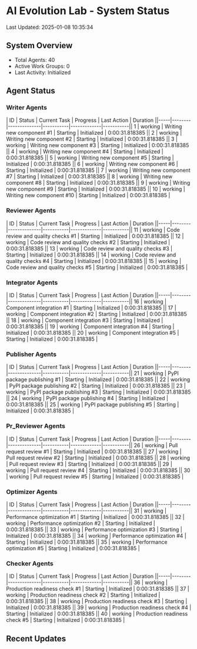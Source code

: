 # AI Evolution Lab - System Status
Last Updated: 2025-01-08 10:35:34

## System Overview
- Total Agents: 40
- Active Work Groups: 0
- Last Activity: Initialized

## Agent Status

### Writer Agents
| ID | Status | Current Task | Progress | Last Action | Duration ||-----|--------|--------------|-----------|-------------|-----------|| 1 | working | Writing new component #1 | Starting | Initialized | 0:00:31.818385 || 2 | working | Writing new component #2 | Starting | Initialized | 0:00:31.818385 || 3 | working | Writing new component #3 | Starting | Initialized | 0:00:31.818385 || 4 | working | Writing new component #4 | Starting | Initialized | 0:00:31.818385 || 5 | working | Writing new component #5 | Starting | Initialized | 0:00:31.818385 || 6 | working | Writing new component #6 | Starting | Initialized | 0:00:31.818385 || 7 | working | Writing new component #7 | Starting | Initialized | 0:00:31.818385 || 8 | working | Writing new component #8 | Starting | Initialized | 0:00:31.818385 || 9 | working | Writing new component #9 | Starting | Initialized | 0:00:31.818385 || 10 | working | Writing new component #10 | Starting | Initialized | 0:00:31.818385 |
### Reviewer Agents
| ID | Status | Current Task | Progress | Last Action | Duration ||-----|--------|--------------|-----------|-------------|-----------|| 11 | working | Code review and quality checks #1 | Starting | Initialized | 0:00:31.818385 || 12 | working | Code review and quality checks #2 | Starting | Initialized | 0:00:31.818385 || 13 | working | Code review and quality checks #3 | Starting | Initialized | 0:00:31.818385 || 14 | working | Code review and quality checks #4 | Starting | Initialized | 0:00:31.818385 || 15 | working | Code review and quality checks #5 | Starting | Initialized | 0:00:31.818385 |
### Integrator Agents
| ID | Status | Current Task | Progress | Last Action | Duration ||-----|--------|--------------|-----------|-------------|-----------|| 16 | working | Component integration #1 | Starting | Initialized | 0:00:31.818385 || 17 | working | Component integration #2 | Starting | Initialized | 0:00:31.818385 || 18 | working | Component integration #3 | Starting | Initialized | 0:00:31.818385 || 19 | working | Component integration #4 | Starting | Initialized | 0:00:31.818385 || 20 | working | Component integration #5 | Starting | Initialized | 0:00:31.818385 |
### Publisher Agents
| ID | Status | Current Task | Progress | Last Action | Duration ||-----|--------|--------------|-----------|-------------|-----------|| 21 | working | PyPI package publishing #1 | Starting | Initialized | 0:00:31.818385 || 22 | working | PyPI package publishing #2 | Starting | Initialized | 0:00:31.818385 || 23 | working | PyPI package publishing #3 | Starting | Initialized | 0:00:31.818385 || 24 | working | PyPI package publishing #4 | Starting | Initialized | 0:00:31.818385 || 25 | working | PyPI package publishing #5 | Starting | Initialized | 0:00:31.818385 |
### Pr_Reviewer Agents
| ID | Status | Current Task | Progress | Last Action | Duration ||-----|--------|--------------|-----------|-------------|-----------|| 26 | working | Pull request review #1 | Starting | Initialized | 0:00:31.818385 || 27 | working | Pull request review #2 | Starting | Initialized | 0:00:31.818385 || 28 | working | Pull request review #3 | Starting | Initialized | 0:00:31.818385 || 29 | working | Pull request review #4 | Starting | Initialized | 0:00:31.818385 || 30 | working | Pull request review #5 | Starting | Initialized | 0:00:31.818385 |
### Optimizer Agents
| ID | Status | Current Task | Progress | Last Action | Duration ||-----|--------|--------------|-----------|-------------|-----------|| 31 | working | Performance optimization #1 | Starting | Initialized | 0:00:31.818385 || 32 | working | Performance optimization #2 | Starting | Initialized | 0:00:31.818385 || 33 | working | Performance optimization #3 | Starting | Initialized | 0:00:31.818385 || 34 | working | Performance optimization #4 | Starting | Initialized | 0:00:31.818385 || 35 | working | Performance optimization #5 | Starting | Initialized | 0:00:31.818385 |
### Checker Agents
| ID | Status | Current Task | Progress | Last Action | Duration ||-----|--------|--------------|-----------|-------------|-----------|| 36 | working | Production readiness check #1 | Starting | Initialized | 0:00:31.818385 || 37 | working | Production readiness check #2 | Starting | Initialized | 0:00:31.818385 || 38 | working | Production readiness check #3 | Starting | Initialized | 0:00:31.818385 || 39 | working | Production readiness check #4 | Starting | Initialized | 0:00:31.818385 || 40 | working | Production readiness check #5 | Starting | Initialized | 0:00:31.818385 |

## Recent Updates

